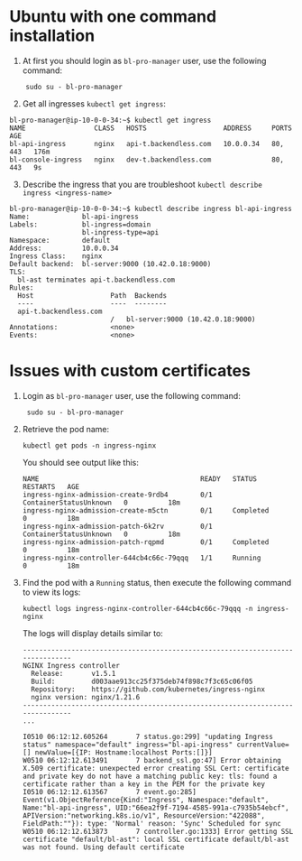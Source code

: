 # Ubuntu with one command installation
1. At first you should login as `bl-pro-manager` user, use the following command:
   
```
    sudo su - bl-pro-manager
```
2. Get all ingresses `kubectl get ingress`:
```
bl-pro-manager@ip-10-0-0-34:~$ kubectl get ingress
NAME                 CLASS   HOSTS                   ADDRESS     PORTS     AGE
bl-api-ingress       nginx   api-t.backendless.com   10.0.0.34   80, 443   176m
bl-console-ingress   nginx   dev-t.backendless.com               80, 443   9s
```
3. Describe the ingress  that you are troubleshoot `kubectl describe ingress <ingress-name>`
```
bl-pro-manager@ip-10-0-0-34:~$ kubectl describe ingress bl-api-ingress
Name:             bl-api-ingress
Labels:           bl-ingress=domain
                  bl-ingress-type=api
Namespace:        default
Address:          10.0.0.34
Ingress Class:    nginx
Default backend:  bl-server:9000 (10.42.0.18:9000)
TLS:
  bl-ast terminates api-t.backendless.com
Rules:
  Host                   Path  Backends
  ----                   ----  --------
  api-t.backendless.com
                         /   bl-server:9000 (10.42.0.18:9000)
Annotations:             <none>
Events:                  <none>
```

# Issues with custom certificates
1. Login as `bl-pro-manager` user, use the following command:
   ```
    sudo su - bl-pro-manager
   ```
2. Retrieve the pod name:
    ```
    kubectl get pods -n ingress-nginx
    ```
   You should see output like this:
    ```
    NAME                                        READY   STATUS                   RESTARTS   AGE
    ingress-nginx-admission-create-9rdb4        0/1     ContainerStatusUnknown   0          18m
    ingress-nginx-admission-create-m5ctn        0/1     Completed                0          18m
    ingress-nginx-admission-patch-6k2rv         0/1     ContainerStatusUnknown   0          18m
    ingress-nginx-admission-patch-rqpmd         0/1     Completed                0          18m
    ingress-nginx-controller-644cb4c66c-79qqq   1/1     Running                  0          18m
    ```
2. Find the pod with a `Running` status, then execute the following command to view its logs:
    ```
    kubectl logs ingress-nginx-controller-644cb4c66c-79qqq -n ingress-nginx
    ```
   The logs will display details similar to:
    ```
    -------------------------------------------------------------------------------
    NGINX Ingress controller
      Release:       v1.5.1
      Build:         d003aae913cc25f375deb74f898c7f3c65c06f05
      Repository:    https://github.com/kubernetes/ingress-nginx
      nginx version: nginx/1.21.6
    -------------------------------------------------------------------------------
    ...

    I0510 06:12:12.605264       7 status.go:299] "updating Ingress status" namespace="default" ingress="bl-api-ingress" currentValue=[] newValue=[{IP: Hostname:localhost Ports:[]}]
    W0510 06:12:12.613491       7 backend_ssl.go:47] Error obtaining X.509 certificate: unexpected error creating SSL Cert: certificate and private key do not have a matching public key: tls: found a certificate rather than a key in the PEM for the private key
    I0510 06:12:12.613567       7 event.go:285] Event(v1.ObjectReference{Kind:"Ingress", Namespace:"default", Name:"bl-api-ingress", UID:"66ea2f9f-7194-4585-991a-c7935b54ebcf", APIVersion:"networking.k8s.io/v1", ResourceVersion:"422088", FieldPath:""}): type: 'Normal' reason: 'Sync' Scheduled for sync
    W0510 06:12:12.613873       7 controller.go:1333] Error getting SSL certificate "default/bl-ast": local SSL certificate default/bl-ast was not found. Using default certificate
    ```